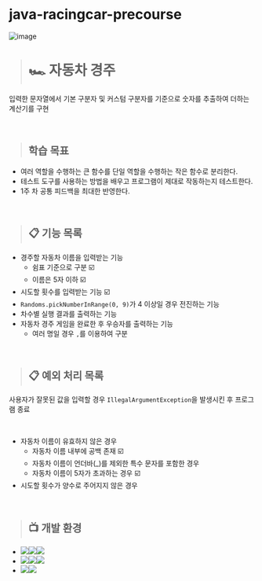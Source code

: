 # java-racingcar-precourse

![image](https://github.com/user-attachments/assets/7e5f21c4-fd8f-421f-bf5a-a0e75116beb7)

> # 🏎️ 자동차 경주
입력한 문자열에서 기본 구분자 및 커스텀 구분자를 기준으로 숫자를 추출하여 더하는 계산기를 구현

<br>

> ## 학습 목표
- 여러 역할을 수행하는 큰 함수를 단일 역할을 수행하는 작은 함수로 분리한다.
- 테스트 도구를 사용하는 방법을 배우고 프로그램이 제대로 작동하는지 테스트한다.
- 1주 차 공통 피드백을 최대한 반영한다.

<br>

> ## 📋 기능 목록
- 경주할 자동차 이름을 입력받는 기능
  - 쉼표 기준으로 구분 ☑️
  - 이름은 5자 이하 ☑️
- 시도할 횟수를 입력받는 기능 ☑️
- `Randoms.pickNumberInRange(0, 9)`가 4 이상일 경우 전진하는 기능
- 차수별 실행 결과를 출력하는 기능
- 자동차 경주 게임을 완료한 후 우승자를 출력하는 기능
  - 여러 명일 경우 `,`를 이용하여 구분

<br>

> ## 📋 예외 처리 목록
사용자가 잘못된 값을 입력할 경우 `IllegalArgumentException`을 발생시킨 후 프로그램 종료

<br>

 - 자동차 이름이 유효하지 않은 경우
   - 자동차 이름 내부에 공백 존재 ☑️
   - 자동차 이름이 언더바(_)를 제외한 특수 문자를 포함한 경우
   - 자동차 이름이 5자가 초과하는 경우 ☑️
 - 시도할 횟수가 양수로 주어지지 않은 경우

<br>

> ## 📺 개발 환경
- <img src="https://img.shields.io/badge/Build-%23121011?style=for-the-badge"><img src="https://img.shields.io/badge/Gradle-02303A?style=for-the-badge&logo=Gradle&logoColor=white"><img src="https://img.shields.io/badge/8.7-515151?style=for-the-badge">
- <img src="https://img.shields.io/badge/Language-%23121011?style=for-the-badge"><img src="https://img.shields.io/badge/java-%23ED8B00?style=for-the-badge&logo=openjdk&logoColor=white"><img src="https://img.shields.io/badge/21-515151?style=for-the-badge">
- <img src="https://img.shields.io/badge/Project Encoding-%23121011?style=for-the-badge"><img src="https://img.shields.io/badge/UTF 8-EA2328?style=for-the-badge">
